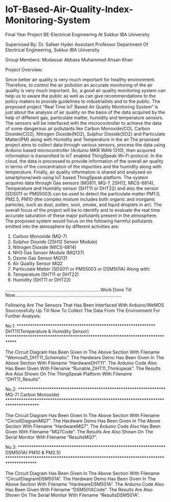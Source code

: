 # IoT-Based-Air-Quality-Index-Monitoring-System
Final Year Project BE-Electrical Engineering At Sukkur IBA University

Supervised By:
Dr. Safeer Hyder 
Assistant Professor 
Department Of Electrical Engineering, Sukkur IBA University

Group Members:
Mudassar Abbass
Muhammad Ahsan Khan

Project Overview:

Since better air quality is very much important for healthy environment. Therefore, to control the air pollution an accurate monitoring of the air quality is very much important. So, a good air quality monitoring system can help us to aware the public as well as can give recommendations to the policy makers to provide guidelines to industrialists and to the public. The proposed project “Real Time IoT Based Air Quality Monitoring System” is just about the analysis of air quality on the basis of the data acquired by the help of different gas, particulate matter, humidity and temperature sensors. The sensors will be interfaced with the microcontroller to achieve the data of some dangerous air pollutants like Carbon Monoxide(CO), Carbon Dioxide(CO2), Nitrogen Dioxide(NO2), Sulphur Dioxide(SO2) and Particulate Matter(PM) along with Humidity and Temperature in the air.The proposed project aims to collect data through various sensors, process the data using Arduino based microcontroller (Arduino MKR WAN 1310), then acquired information is transmitted to IoT enabled ThingSpeak Wi-Fi protocol. In the cloud, the data is processed to provide information of the overall air quality in terms of the concentration of the impurities and the humidity along with temperature. Finally, air quality information is shared and analysed on smartphone/web using IoT based ThingSpeak platform. The system acquires data through Gas sensors (MG811, MQ-7, 2SH12, MICS-6814), Temperature and Humidity sensor (SHT11 or DHT22) and also the sensor (SDS011 or PMS5003) can be used to detect the particulate matter PM1.0, PM2.5, PM10 (the complex mixture includes both organic and inorganic particles, such as dust, pollen, soot, smoke, and liquid droplets in air). The overall focus of the project will be to identify and to evaluate the real time accurate saturation of these major pollutants present in the atmosphere.
The proposed system would focus on the following harmful pollutants emitted into the atmosphere by different activities are:
1. Carbon Monoxide (MQ-7)
2. Sulphur Dioxide (2SH12 Sensor Module)
3. Nitrogen Dioxide (MICS-6814)
4. NH3 Gas Sensor Module (MQ137)
5. Ozone Gas Sensor MQ131
6. Air Quality Sensor MQ2
7. Particulate Matter (SDS011 or PMS5003 or DSM501A)
Along with:
8. Temperature (SHT11 or DHT22)
9. Humidity (SHT11 or DHT22)

..........................................................................Work Done Till Now...................................................................................

Following Are The  Sensors That Has Been Interfaced With Arduino/WeMOS Ssuccessfully Up Till Now To Collect The Data From The Environment For Further Analysis:

No.1:
************************************************************** DHT11(Temperature & Humidity Sensor) ****************************************************************************

The Circuit Diagram Has Been Given In The Above Section With Filename “Wemosd1_DHT11_Schematic”.
The Hardware Demo Has Been Given In The Above Section With Filename “HardwareDHT11”.
The Arduino Code Also Has Been Given With Filename “Runable_DHT11_Thinkspeak”.
The Results Are Also Shown On The ThingSpeak Platform With Filename “DHT11_Results”.

No.2:
****************************************************************** MQ-7( Carbon Monoxide) **************************************************************************************

The Circuit Diagram Has Been Given In The Above Section With Filename “CircuitDiagramMQ7”.
The Hardware Demo Has Been Given In The Above Section With Filename “HardwareMQ7”.
The Arduino Code Also Has Been Given With Filename “MQ7Code”.
The Results Are Also Shown On The Serial Monitor With Filename “ResultsMQ7”.

No.3:
****************************************************************** DSM501A( PM10 & PM2.5) *************************************************************************************

The Circuit Diagram Has Been Given In The Above Section With Filename “CircuitDiagramDSM501A”.
The Hardware Demo Has Been Given In The Above Section With Filename “HardwareDSM501A”.
The Arduino Code Also Has Been Given With Filename “DSM501ACode”.
The Results Are Also Shown On The Serial Monitor With Filename “ResultsDSM501A”.




